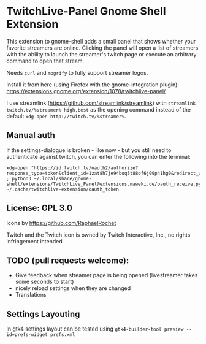 # TwitchLive-Panel Gnome Shell Extension

This extension to gnome-shell adds a small panel that shows whether
your favorite streamers are online. Clicking the panel will open a
list of streamers with the ability to launch the streamer's twitch
page or execute an arbitrary command to open that stream.

Needs `curl` and `mogrify` to fully support streamer logos.

Install it from here (using Firefox with the gnome-integration plugin): https://extensions.gnome.org/extension/1078/twitchlive-panel/

I use streamlink (https://github.com/streamlink/streamlink) with
`streamlink twitch.tv/%streamer% high,best` as the opening command instead
of the default `xdg-open http://twitch.tv/%streamer%`.

## Manual auth

If the settings-dialogue is broken - like now - but you still need to authenticate against twitch,
you can enter the following into the terminal:

```
xdg-open "https://id.twitch.tv/oauth2/authorize?response_type=token&client_id=1zat8h7je94boq5t88of6j09p41hg0&redirect_uri=http://localhost:8877&scope=" ; python3 ~/.local/share/gnome-shell/extensions/TwitchLive_Panel@extensions.maweki.de/oauth_receive.py ~/.cache/twitchlive-extension/oauth_token
```

## License: GPL 3.0

Icons by https://github.com/RaphaelRochet

Twitch and the Twitch icon is owned by Twitch Interactive, Inc., no rights infringement intended

## TODO (pull requests welcome):

* Give feedback when streamer page is being opened (livestreamer takes some seconds to start)
* nicely reload settings when they are changed
* Translations

## Settings Layouting

In gtk4 settings layout can be tested using `gtk4-builder-tool preview --id=prefs-widget prefs.xml`
